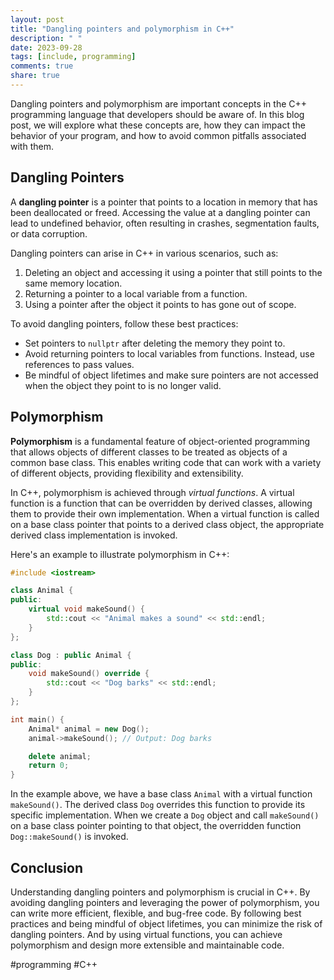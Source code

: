 ```yaml
---
layout: post
title: "Dangling pointers and polymorphism in C++"
description: " "
date: 2023-09-28
tags: [include, programming]
comments: true
share: true
---
```


Dangling pointers and polymorphism are important concepts in the C++ programming language that developers should be aware of. In this blog post, we will explore what these concepts are, how they can impact the behavior of your program, and how to avoid common pitfalls associated with them.

## Dangling Pointers

A **dangling pointer** is a pointer that points to a location in memory that has been deallocated or freed. Accessing the value at a dangling pointer can lead to undefined behavior, often resulting in crashes, segmentation faults, or data corruption.

Dangling pointers can arise in C++ in various scenarios, such as:

1. Deleting an object and accessing it using a pointer that still points to the same memory location.
2. Returning a pointer to a local variable from a function.
3. Using a pointer after the object it points to has gone out of scope.

To avoid dangling pointers, follow these best practices:

- Set pointers to `nullptr` after deleting the memory they point to.
- Avoid returning pointers to local variables from functions. Instead, use references to pass values.
- Be mindful of object lifetimes and make sure pointers are not accessed when the object they point to is no longer valid.

## Polymorphism

**Polymorphism** is a fundamental feature of object-oriented programming that allows objects of different classes to be treated as objects of a common base class. This enables writing code that can work with a variety of different objects, providing flexibility and extensibility.

In C++, polymorphism is achieved through *virtual functions*. A virtual function is a function that can be overridden by derived classes, allowing them to provide their own implementation. When a virtual function is called on a base class pointer that points to a derived class object, the appropriate derived class implementation is invoked.

Here's an example to illustrate polymorphism in C++:

```cpp
#include <iostream>

class Animal {
public:
    virtual void makeSound() {
        std::cout << "Animal makes a sound" << std::endl;
    }
};

class Dog : public Animal {
public:
    void makeSound() override {
        std::cout << "Dog barks" << std::endl;
    }
};

int main() {
    Animal* animal = new Dog();
    animal->makeSound(); // Output: Dog barks

    delete animal;
    return 0;
}
```

In the example above, we have a base class `Animal` with a virtual function `makeSound()`. The derived class `Dog` overrides this function to provide its specific implementation. When we create a `Dog` object and call `makeSound()` on a base class pointer pointing to that object, the overridden function `Dog::makeSound()` is invoked.

## Conclusion

Understanding dangling pointers and polymorphism is crucial in C++. By avoiding dangling pointers and leveraging the power of polymorphism, you can write more efficient, flexible, and bug-free code. By following best practices and being mindful of object lifetimes, you can minimize the risk of dangling pointers. And by using virtual functions, you can achieve polymorphism and design more extensible and maintainable code.

#programming #C++